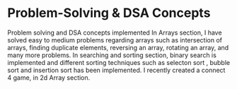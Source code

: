 # Problem-Solving & DSA Concepts
Problem solving and DSA concepts implemented
In Arrays section, I have solved easy to medium problems regarding arrays such as intersection of arrays, finding duplicate elements, reversing an array, rotating an array, and many more problems.
In searching and sorting section, binary search is implemented and different sorting techniques such as selecton sort , bubble sort and insertion sort has been implemented.
I recently created a connect 4 game, in 2d Array section.


